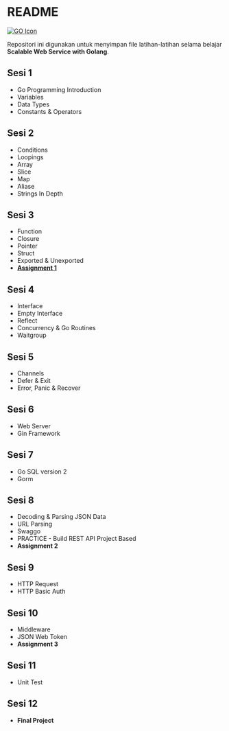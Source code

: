 # README
[![GO Icon](https://cdn.icon-icons.com/icons2/2699/PNG/128/golang_official_logo_icon_169092.png)](https://go.dev)

Repositori ini digunakan untuk menyimpan file latihan-latihan selama belajar **Scalable Web Service with Golang**.

## Sesi 1
- Go Programming Introduction
- Variables
- Data Types
- Constants & Operators

## Sesi 2
- Conditions
- Loopings
- Array
- Slice
- Map
- Aliase
- Strings In Depth

## Sesi 3
- Function
- Closure
- Pointer
- Struct
- Exported & Unexported
- **[Assignment 1]**

## Sesi 4
- Interface
- Empty Interface
- Reflect
- Concurrency & Go Routines
- Waitgroup

## Sesi 5
- Channels
- Defer & Exit
- Error, Panic & Recover

## Sesi 6
- Web Server
- Gin Framework

## Sesi 7
- Go SQL version 2
- Gorm

## Sesi 8
- Decoding & Parsing JSON Data
- URL Parsing
- Swaggo
- PRACTICE - Build REST API Project Based
- **Assignment 2**

## Sesi 9
- HTTP Request
- HTTP Basic Auth

## Sesi 10
- Middleware
- JSON Web Token
- **Assignment 3**

## Sesi 11
- Unit Test

## Sesi 12
- **Final Project**

[Assignment 1]: <https://github.com/AbdulRasyid-Ans/assignment-go/tree/master/assignment-1>
